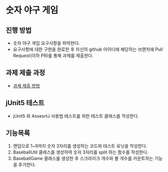 # 숫자 야구 게임
## 진행 방법
* 숫자 야구 게임 요구사항을 파악한다.
* 요구사항에 대한 구현을 완료한 후 자신의 github 아이디에 해당하는 브랜치에 Pull Request(이하 PR)를 통해 과제를 제출한다.

## 과제 제출 과정
* [과제 제출 방법](https://github.com/next-step/nextstep-docs/tree/master/precourse)

## jUnit5 테스트
*  jUnit5 와 AssesrtJ 사용법 테스트를 위한 테스트 클래스를 작성한다.

## 기능목록
1. 랜덤으로 1~9까지 숫자 3자리를 생성하는 코드와 테스트 유닛을 작성한다.
2. BaseballUtil 클래스를 생성하여 숫자 3자리를 split 하는 함수를 작성한다.
3. BaseballGame 클래스를 생성한 후 스크라이크 개수와 볼 개수를 카운트하는 기능을 추가한다.